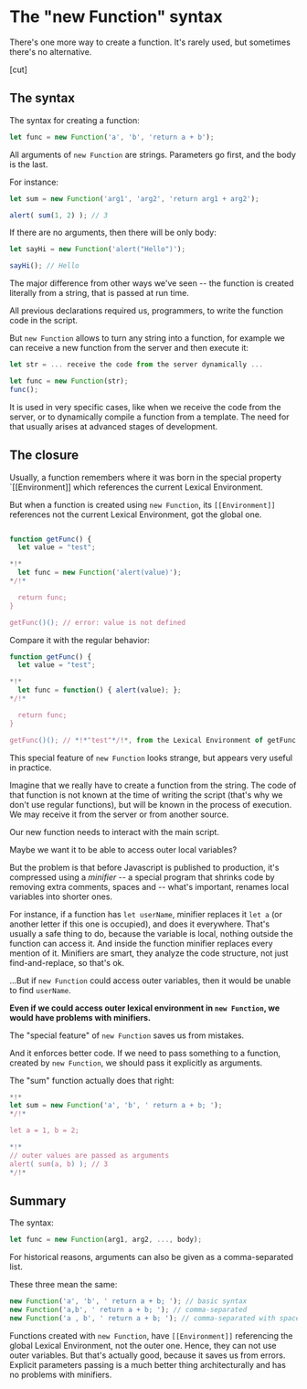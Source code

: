 
# The "new Function" syntax

There's one more way to create a function. It's rarely used, but sometimes there's no alternative.

[cut]

## The syntax

The syntax for creating a function:

```js
let func = new Function('a', 'b', 'return a + b');
```

All arguments of `new Function` are strings. Parameters go first, and the body is the last.

For instance:

```js run
let sum = new Function('arg1', 'arg2', 'return arg1 + arg2');

alert( sum(1, 2) ); // 3
```

If there are no arguments, then there will be only body:

```js run
let sayHi = new Function('alert("Hello")');

sayHi(); // Hello
```

The major difference from other ways we've seen -- the function is created literally from a string, that is passed at run time. 

All previous declarations required us, programmers, to write the function code in the script.

But `new Function` allows to turn any string into a function, for example we can receive a new function from the server and then execute it:

```js
let str = ... receive the code from the server dynamically ...

let func = new Function(str);
func();
```

It is used in very specific cases, like when we receive the code from the server, or to dynamically compile a function from a template. The need for that usually arises at advanced stages of development.

## The closure

Usually, a function remembers where it was born in the special property `[[Environment]] which references the current Lexical Environment.

But when a function is created using `new Function`, its `[[Environment]]` references not the current Lexical Environment, got the global one.

```js run

function getFunc() {
  let value = "test";

*!*
  let func = new Function('alert(value)');
*/!*

  return func;
}

getFunc()(); // error: value is not defined
```

Compare it with the regular behavior:

```js run 
function getFunc() {
  let value = "test";

*!*
  let func = function() { alert(value); };
*/!*

  return func;
}

getFunc()(); // *!*"test"*/!*, from the Lexical Environment of getFunc
```

This special feature of `new Function` looks strange, but appears very useful in practice.

Imagine that we really have to create a function from the string. The code of that function is not known at the time of writing the script (that's why we don't use regular functions), but will be known in the process of execution. We may receive it from the server or from another source.

Our new function needs to interact with the main script.

Maybe we want it to be able to access outer local variables?

But the problem is that before Javascript is published to production, it's compressed using a *minifier* -- a special program that shrinks code by removing extra comments, spaces and -- what's important, renames local variables into shorter ones.

For instance, if a function has `let userName`, minifier replaces it `let a` (or another letter if this one is occupied), and does it everywhere. That's usually a safe thing to do, because the variable is local, nothing outside the function can access it. And inside the function minifier replaces every mention of it. Minifiers are smart, they analyze the code structure, not just find-and-replace, so that's ok.

...But if `new Function` could access outer variables, then it would be unable to find `userName`.

**Even if we could access outer lexical environment in `new Function`, we would have problems with minifiers.**

The "special feature" of `new Function` saves us from mistakes.

And it enforces better code. If we need to pass something to a function, created by `new Function`, we should pass it explicitly as arguments.

The "sum" function actually does that right:

```js run 
*!*
let sum = new Function('a', 'b', ' return a + b; ');
*/!*

let a = 1, b = 2;

*!*
// outer values are passed as arguments
alert( sum(a, b) ); // 3
*/!*
```

## Summary

The syntax:

```js
let func = new Function(arg1, arg2, ..., body);
```

For historical reasons, arguments can also be given as a comma-separated list. 

These three mean the same:

```js 
new Function('a', 'b', ' return a + b; '); // basic syntax
new Function('a,b', ' return a + b; '); // comma-separated
new Function('a , b', ' return a + b; '); // comma-separated with spaces
```

Functions created with `new Function`, have `[[Environment]]` referencing the global Lexical Environment, not the outer one. Hence, they can not use outer variables. But that's actually good, because it saves us from errors. Explicit parameters passing is a much better thing architecturally and has no problems with minifiers.